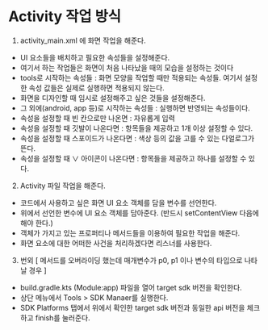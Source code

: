 # Activity 작업 방식

1. activity_main.xml 에 화면 작업을 해준다.
- UI 요소들을 배치하고 필요한 속성들을 설정해준다.
- 여기서 하는 작업들은 화면이 처음 나타났을 때의 모습을 설정하는 것이다
- tools로 시작하는 속성들 : 화면 모양을 작업할 때만 적용되는 속성들. 여기서 설정한  속성 값들은 실제로 실행하면 적용되지 않는다.
- 화면을 디자인할 때 임시로 설정해주고 싶은 것들을 설정해준다.
- 그 외에(android, app 등)로 시작하는 속성들 : 실행하면 반영되는 속성들이다.
- 속성을 설정할 때 빈 칸으로만 나온면 : 자유롭게 입력
- 속성을 설정할 때 깃발이 나온다면 : 항목들을 제공하고 1개 이상 설정할 수 있다.
- 속성을 설정할 때 스포이드가 나온다면 : 색상 등의 값을 고를 수 있는 다얼로그가 뜬다.
- 속성을 설정할 때 ∨ 아이콘이 나온다면 : 항목들을 제공하고 하나를 설정할 수 있다.

2. Activity 파일 작업을 해준다.
- 코드에서 사용하고 싶은 화면 UI 요소 객체를 담을 변수를 선언한다.
- 위에서 선언한 변수에 UI 요소 객체를 담아준다. (반드시 setContentView 다음에 해야 한다.)
- 객체가 가지고 있는 프로퍼티나 메서드들을 이용하여 필요한 작업을 해준다.
- 화면 요소에 대한 어떠한 사건을 처리하겠다면 리스너를 사용한다.


3. 번외
[ 메서드를 오버라이딩 했는데 매개변수가 p0, p1 이나 변수의 타입으로 나타날 경우 ]
- build.gradle.kts (Module:app) 파일을 열어 target sdk 버전을 확인한다.
- 상단 메뉴에서 Tools > SDK Manaer를 실행한다.
- SDK Platforms 탭에서 위에서 확인한 target sdk 버전과 동일한 api 버전을 체크하고 finish를 눌러준다.
